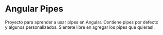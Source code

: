 # Angular Pipes

Proyecto para aprender a usar pipes en Angular. Contiene pipes por defecto y algunos personalizados.
Sientete libre en agregar los pipes que quieras!.


